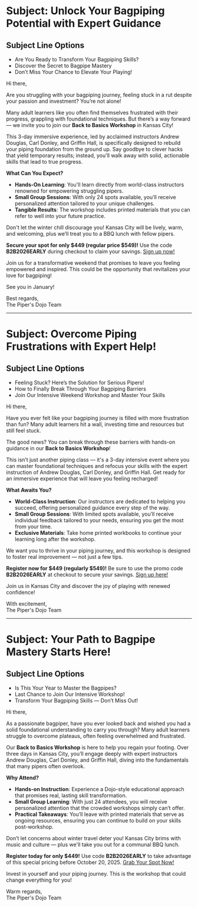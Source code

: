 # Subject: Unlock Your Bagpiping Potential with Expert Guidance

## Subject Line Options
- Are You Ready to Transform Your Bagpiping Skills?
- Discover the Secret to Bagpipe Mastery
- Don’t Miss Your Chance to Elevate Your Playing!

Hi there,

Are you struggling with your bagpiping journey, feeling stuck in a rut despite your passion and investment? You’re not alone!

Many adult learners like you often find themselves frustrated with their progress, grappling with foundational techniques. But there’s a way forward — we invite you to join our **Back to Basics Workshop** in Kansas City!

This 3-day immersive experience, led by acclaimed instructors Andrew Douglas, Carl Donley, and Griffin Hall, is specifically designed to rebuild your piping foundation from the ground up. Say goodbye to clever hacks that yield temporary results; instead, you'll walk away with solid, actionable skills that lead to true progress.

**What Can You Expect?**

- **Hands-On Learning**: You'll learn directly from world-class instructors renowned for empowering struggling pipers.
- **Small Group Sessions**: With only 24 spots available, you’ll receive personalized attention tailored to your unique challenges.
- **Tangible Results**: The workshop includes printed materials that you can refer to well into your future practice.

Don't let the winter chill discourage you! Kansas City will be lively, warm, and welcoming, plus we’ll treat you to a BBQ lunch with fellow pipers. 

**Secure your spot for only $449 (regular price $549)!** Use the code **B2B2026EARLY** during checkout to claim your savings. [Sign up now!](https://www.pipersdojo.university/offers/of6ZLZhV/checkout)

Join us for a transformative weekend that promises to leave you feeling empowered and inspired. This could be the opportunity that revitalizes your love for bagpiping!

See you in January!

Best regards,  
The Piper's Dojo Team

---

# Subject: Overcome Piping Frustrations with Expert Help!

## Subject Line Options
- Feeling Stuck? Here’s the Solution for Serious Pipers!
- How to Finally Break Through Your Bagpiping Barriers
- Join Our Intensive Weekend Workshop and Master Your Skills

Hi there,

Have you ever felt like your bagpiping journey is filled with more frustration than fun? Many adult learners hit a wall, investing time and resources but still feel stuck. 

The good news? You can break through these barriers with hands-on guidance in our **Back to Basics Workshop**! 

This isn’t just another piping class — it's a 3-day intensive event where you can master foundational techniques and refocus your skills with the expert instruction of Andrew Douglas, Carl Donley, and Griffin Hall. Get ready for an immersive experience that will leave you feeling recharged!

**What Awaits You?**

- **World-Class Instruction**: Our instructors are dedicated to helping you succeed, offering personalized guidance every step of the way.
- **Small Group Sessions**: With limited spots available, you’ll receive individual feedback tailored to your needs, ensuring you get the most from your time.
- **Exclusive Materials**: Take home printed workbooks to continue your learning long after the workshop. 

We want you to thrive in your piping journey, and this workshop is designed to foster real improvement — not just a few tips.

**Register now for $449 (regularly $549)!** Be sure to use the promo code **B2B2026EARLY** at checkout to secure your savings. [Sign up here!](https://www.pipersdojo.university/offers/of6ZLZhV/checkout)

Join us in Kansas City and discover the joy of playing with renewed confidence!

With excitement,  
The Piper's Dojo Team

---

# Subject: Your Path to Bagpipe Mastery Starts Here!

## Subject Line Options
- Is This Your Year to Master the Bagpipes?
- Last Chance to Join Our Intensive Workshop!
- Transform Your Bagpiping Skills — Don’t Miss Out!

Hi there,

As a passionate bagpiper, have you ever looked back and wished you had a solid foundational understanding to carry you through? Many adult learners struggle to overcome plateaus, often feeling overwhelmed and frustrated. 

Our **Back to Basics Workshop** is here to help you regain your footing. Over three days in Kansas City, you’ll engage deeply with expert instructors Andrew Douglas, Carl Donley, and Griffin Hall, diving into the fundamentals that many pipers often overlook.

**Why Attend?**

- **Hands-on Instruction**: Experience a Dojo-style educational approach that promises real, lasting skill transformation.
- **Small Group Learning**: With just 24 attendees, you will receive personalized attention that the crowded workshops simply can’t offer.
- **Practical Takeaways**: You’ll leave with printed materials that serve as ongoing resources, ensuring you can continue to build on your skills post-workshop.

Don’t let concerns about winter travel deter you! Kansas City brims with music and culture — plus we'll take you out for a communal BBQ lunch. 

**Register today for only $449!** Use code **B2B2026EARLY** to take advantage of this special pricing before October 20, 2025. [Grab Your Spot Now!](https://www.pipersdojo.university/offers/of6ZLZhV/checkout)

Invest in yourself and your piping journey. This is the workshop that could change everything for you!

Warm regards,  
The Piper's Dojo Team